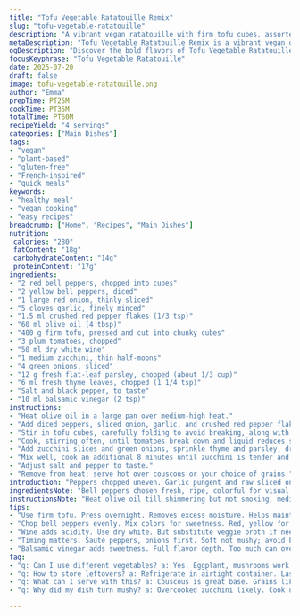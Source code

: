 ```yaml
---
title: "Tofu Vegetable Ratatouille Remix"
slug: "tofu-vegetable-ratatouille"
description: "A vibrant vegan ratatouille with firm tofu cubes, assorted bell peppers, zucchini slices, and fresh herbs stewed gently with white wine and seasoned with chili flakes. Quick sauté makes peppers tender. Simmer combined veggies and tofu until flavors meld. Garnish with spring onions and parsley. Serve warm over couscous or grains. Dairy-free, gluten-free, nut-free, egg-free, plant-based."
metaDescription: "Tofu Vegetable Ratatouille Remix is a vibrant vegan dish featuring assorted bell peppers, zucchini, herbs, and tofu in a flavorful stew."
ogDescription: "Discover the bold flavors of Tofu Vegetable Ratatouille Remix. A quick, vibrant, vegan meal perfect for dinner or lunch."
focusKeyphrase: "Tofu Vegetable Ratatouille"
date: 2025-07-20
draft: false
image: tofu-vegetable-ratatouille.png
author: "Emma"
prepTime: PT25M
cookTime: PT35M
totalTime: PT60M
recipeYield: "4 servings"
categories: ["Main Dishes"]
tags:
- "vegan"
- "plant-based"
- "gluten-free"
- "French-inspired"
- "quick meals"
keywords:
- "healthy meal"
- "vegan cooking"
- "easy recipes"
breadcrumb: ["Home", "Recipes", "Main Dishes"]
nutrition: 
 calories: "280"
 fatContent: "18g"
 carbohydrateContent: "14g"
 proteinContent: "17g"
ingredients:
- "2 red bell peppers, chopped into cubes"
- "2 yellow bell peppers, diced"
- "1 large red onion, thinly sliced"
- "5 cloves garlic, finely minced"
- "1.5 ml crushed red pepper flakes (1/3 tsp)"
- "60 ml olive oil (4 tbsp)"
- "400 g firm tofu, pressed and cut into chunky cubes"
- "3 plum tomatoes, chopped"
- "50 ml dry white wine"
- "1 medium zucchini, thin half-moons"
- "4 green onions, sliced"
- "12 g fresh flat-leaf parsley, chopped (about 1/3 cup)"
- "6 ml fresh thyme leaves, chopped (1 1/4 tsp)"
- "Salt and black pepper, to taste"
- "10 ml balsamic vinegar (2 tsp)"
instructions:
- "Heat olive oil in a large pan over medium-high heat."
- "Add diced peppers, sliced onion, garlic, and crushed red pepper flakes; sauté until soft, about 7-9 minutes. Season with salt and pepper."
- "Stir in tofu cubes, carefully folding to avoid breaking, along with chopped tomatoes and white wine."
- "Cook, stirring often, until tomatoes break down and liquid reduces slightly, about 12 minutes."
- "Add zucchini slices and green onions, sprinkle thyme and parsley, drizzle balsamic vinegar."
- "Mix well, cook an additional 8 minutes until zucchini is tender and flavors blend."
- "Adjust salt and pepper to taste."
- "Remove from heat; serve hot over couscous or your choice of grains."
introduction: "Peppers chopped uneven. Garlic pungent and raw sliced onion. Oil sizzling hot, foam rises as tofu hits pan. Wine steams fast, tomatoes collapse into sauce. Zucchini slices shimmer in heat, herbs float and sink. Balsamic tang cuts sharp with gentle fire of chili flakes. Green onions slipping in at end, freshness amid richness. Salt and pepper shadow all. Balance shifted by seconds in stove time. Waiting, smelling, stirring, watching changes. Couscous a bed, soaking juices. Vegan, gluten-free, all clean. Simple ingredients layered bold and fast. No frills. Rustic and homefilled. Dinner or lunch that clicks. Earthy to mild, soft to firm. Every bite different, but whole. No paste made but sauce born. Tofu holds, peppers melt, taste blends. Vinegar hints, hot flakes linger. Hands messy, forks scrap bowls."
ingredientsNote: "Bell peppers chosen fresh, ripe, colorful for visual punch and sweetness—half red, half yellow mix balances pepper flavor. Tofu firm pressed to hold shape through cooking, pressed well overnight if possible to rid excess moisture; cubes should be chunky, not crumbly. Tomatoes ripe plum variety for flesh and less water; chopped rough. Zucchini sliced thin but not paper, maintains texture without slipping too fast into mush. Green onions tossed in at end, crisp, mild bite. Fresh herbs thyme and parsley fragrant, not overpowering; chopped fine but not minced powder. Olive oil good quality for richness and mouthfeel. White wine dry, adds acidity and depth, sub with vegetable broth if preferred. Balsamic vinegar twist added for subtle sweetness and tang, offsetting spice. Garlic minced fine to release flavor evenly; red pepper flakes kept low to just nudge heat, not burn. Salt and pepper basics but crucial—adjust to balance acidity and sweetness. All measured but open to personal tweak. Ingredients easy to swap if needed: add eggplant or mushrooms for heft, lemon juice for zing, or fresh basil at finish."
instructionsNote: "Heat olive oil till shimmering but not smoking, medium-high enough to sweat vegetables without browning immediately. Add peppers, onions, garlic, chili flakes carefully, stirring to cook uniformly, about 7 to 9 minutes; soften without losing form. Salt and pepper early to draw moisture and flavor. Include tofu cubes gently to avoid breakage; fold, do not toss violently. Follow with fresh tomatoes and white wine; simmer broken down mixture closer to 10 to 12 minutes, stir so tomato juices thicken without sticking. When base ready, fold in zucchini slices and sliced green onions; add chopped thyme and parsley, drizzle balanced balsamic vinegar for sweet acidity layer. Cook 7 to 8 minutes more till zucchini tender but intact. Taste frequently for salt and pepper; adjust heat if needed. Remove from heat promptly to retain freshness of herbs and vegetables’ texture and flavor. Serve hot immediately, resting dulls bright herb notes. Consider couscous base, which soaks juices and contrasts softness of ratatouille. Serve family style or plated."
tips:
- "Use firm tofu. Press overnight. Removes excess moisture. Helps maintain shape. Avoid crumbling in the dish. Keep cubes chunky. Want texture."
- "Chop bell peppers evenly. Mix colors for sweetness. Red, yellow for balance. Softness enhances stew feel. Fresh is key. Look for vibrant skin."
- "Wine adds acidity. Use dry white. But substitute veggie broth if needed. Low sodium broth works well. For milder taste, skip the wine."
- "Timing matters. Sauté peppers, onions first. Soft not mushy; avoid browning them too soon. Building flavors need patience. Stir occasionally. Adjust heat as needed."
- "Balsamic vinegar adds sweetness. Full flavor depth. Too much can overpower. Add carefully at the end. Balance acidity and sweetness with taste testing."
faq:
- "q: Can I use different vegetables? a: Yes. Eggplant, mushrooms work well. Adjust cooking times. They absorb flavors nicely. Experiment with what you like."
- "q: How to store leftovers? a: Refrigerate in airtight container. Last about 3-4 days. Can freeze for longer storage. Just reheat gently before serving."
- "q: What can I serve with this? a: Couscous is great base. Grains like quinoa or rice fit too. Adds texture to dish. Contrast soft with something firm."
- "q: Why did my dish turn mushy? a: Overcooked zucchini likely. Cook until just tender. Fresh ingredients add best flavor. Keep an eye on timing."

---
```

